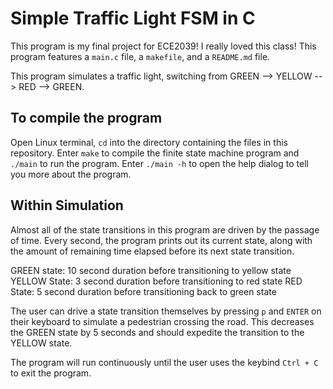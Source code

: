 # Simple Traffic Light FSM in C
This program is my final project for ECE2039! I really loved this class! This program features a `main.c` file, a `makefile`, and a `README.md` file.

This program simulates a traffic light, switching from GREEN --> YELLOW --> RED --> GREEN. 

## To compile the program
Open Linux terminal, `cd` into the directory containing the files in this repository.
Enter `make` to compile the finite state machine program and `./main` to run the program.
Enter `./main -h` to open the help dialog to tell you more about the program. 

## Within Simulation
Almost all of the state transitions in this program are driven by the passage of time. Every second, the program prints out its current state, along with the amount of remaining time elapsed before its next state transition.

GREEN state: 10 second duration before transitioning to yellow state
YELLOW State: 3 second duration before transitioning to red state
RED State: 5 second duration before transitioning back to green state

The user can drive a state transition themselves by pressing `p` and `ENTER` on their keyboard to simulate a pedestrian crossing the road. This decreases the GREEN state by 5 seconds and should expedite the transition to the YELLOW state. 

The program will run continuously until the user uses the keybind `Ctrl + C` to exit the program.
